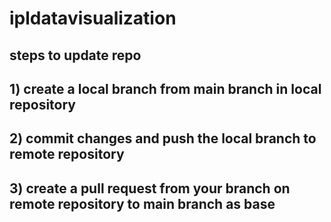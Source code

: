 ﻿# ipldatavisualization

## steps to update repo
## 
## 1) create a local branch from main branch in local repository
## 2) commit changes and push the local branch to remote repository
## 3) create a pull request from your branch on remote repository to main branch as base

